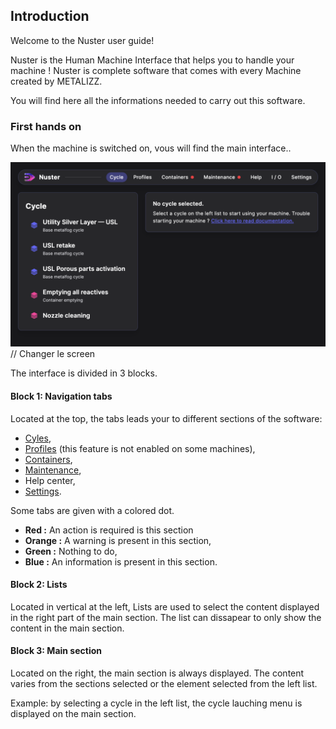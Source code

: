 ## Introduction

Welcome to the Nuster user guide!

Nuster is the Human Machine Interface that helps you to handle your machine !
Nuster is complete software that comes with every Machine created by METALIZZ.

You will find here all the informations needed to carry out this software.

### First hands on

When the machine is switched on, vous will find the main interface..

![Main interface](interface_principale.png) // Changer le screen

The interface is divided in 3 blocks.

#### Block 1: Navigation tabs

Located at the top, the tabs leads your to different sections of the software:

- [Cyles](/desktop/fr/components/cycles.md),
- [Profiles](/desktop/fr/components/profiles) (this feature is not enabled on some machines),
- [Containers](/desktop/fr/components/containers.md),
- [Maintenance](/desktop/fr/components/maintenances.md),
- Help center,
- [Settings](desktop/fr/components/settings).

Some tabs are given with a colored dot.

- **Red :** An action is required is this section
- **Orange :** A warning is present in this section,
- **Green :** Nothing to do,
- **Blue :** An information is present in this section.

#### Block 2: Lists

Located in vertical at the left, Lists are used to select the content displayed in the right part of the main section. The list can dissapear to only show the content in the main section.

#### Block 3: Main section

Located on the right, the main section is always displayed. The content varies from the sections selected or the element selected from the left list.

Example: by selecting a cycle in the left list, the cycle lauching menu is displayed on the main section.
